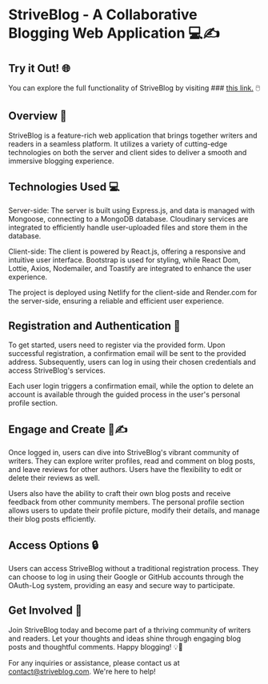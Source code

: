 # StriveBlog - A Collaborative Blogging Web Application 💻✍️

## Try it Out! 🌐
You can explore the full functionality of StriveBlog by visiting ### <a target="_blank" href="https://main--striveblog-mlanci.netlify.app/">this link.</a> 🖱️

## Overview 📄
StriveBlog is a feature-rich web application that brings together writers and readers in a seamless platform. It utilizes a variety of cutting-edge technologies on both the server and client sides to deliver a smooth and immersive blogging experience.

## Technologies Used 💻
Server-side: The server is built using Express.js, and data is managed with Mongoose, connecting to a MongoDB database. Cloudinary services are integrated to efficiently handle user-uploaded files and store them in the database.

Client-side: The client is powered by React.js, offering a responsive and intuitive user interface. Bootstrap is used for styling, while React Dom, Lottie, Axios, Nodemailer, and Toastify are integrated to enhance the user experience.

The project is deployed using Netlify for the client-side and Render.com for the server-side, ensuring a reliable and efficient user experience.

## Registration and Authentication 🔑
To get started, users need to register via the provided form. Upon successful registration, a confirmation email will be sent to the provided address. Subsequently, users can log in using their chosen credentials and access StriveBlog's services.

Each user login triggers a confirmation email, while the option to delete an account is available through the guided process in the user's personal profile section.

## Engage and Create 💬✍️
Once logged in, users can dive into StriveBlog's vibrant community of writers. They can explore writer profiles, read and comment on blog posts, and leave reviews for other authors. Users have the flexibility to edit or delete their reviews as well.

Users also have the ability to craft their own blog posts and receive feedback from other community members. The personal profile section allows users to update their profile picture, modify their details, and manage their blog posts efficiently.

## Access Options 🔒
Users can access StriveBlog without a traditional registration process. They can choose to log in using their Google or GitHub accounts through the OAuth-Log system, providing an easy and secure way to participate.

## Get Involved 🤝
Join StriveBlog today and become part of a thriving community of writers and readers. Let your thoughts and ideas shine through engaging blog posts and thoughtful comments. Happy blogging! 💡💬

For any inquiries or assistance, please contact us at contact@striveblog.com. We're here to help!
